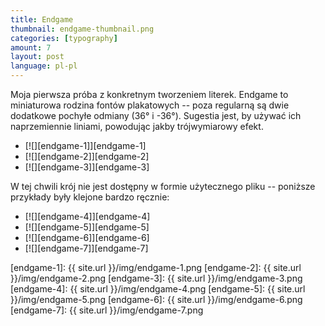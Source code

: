 ```yaml
---
title: Endgame
thumbnail: endgame-thumbnail.png
categories: [typography]
amount: 7
layout: post
language: pl-pl
---
```


Moja pierwsza próba z konkretnym tworzeniem literek. Endgame to miniaturowa rodzina fontów plakatowych -- poza regularną są dwie dodatkowe pochyłe odmiany (36° i -36°). Sugestia jest, by używać ich naprzemiennie liniami, powodując jakby trójwymiarowy efekt.

* [![][endgame-1]][endgame-1]
* [![][endgame-2]][endgame-2]
* [![][endgame-3]][endgame-3]

W tej chwili krój nie jest dostępny w formie użytecznego pliku -- poniższe przykłady były klejone bardzo ręcznie:

* [![][endgame-4]][endgame-4]
* [![][endgame-5]][endgame-5]
* [![][endgame-6]][endgame-6]
* [![][endgame-7]][endgame-7]

[endgame-1]: {{ site.url }}/img/endgame-1.png
[endgame-2]: {{ site.url }}/img/endgame-2.png
[endgame-3]: {{ site.url }}/img/endgame-3.png
[endgame-4]: {{ site.url }}/img/endgame-4.png
[endgame-5]: {{ site.url }}/img/endgame-5.png
[endgame-6]: {{ site.url }}/img/endgame-6.png
[endgame-7]: {{ site.url }}/img/endgame-7.png
